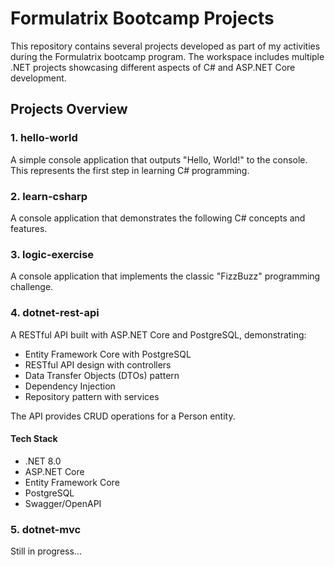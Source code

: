 # Formulatrix Bootcamp Projects

This repository contains several projects developed as part of my activities during the Formulatrix bootcamp program. The workspace includes multiple .NET projects showcasing different aspects of C# and ASP.NET Core development.

## Projects Overview

### 1. hello-world

A simple console application that outputs "Hello, World!" to the console. This represents the first step in learning C# programming.

### 2. learn-csharp

A console application that demonstrates the following C# concepts and features.

### 3. logic-exercise

A console application that implements the classic "FizzBuzz" programming challenge.

### 4. dotnet-rest-api

A RESTful API built with ASP.NET Core and PostgreSQL, demonstrating:

- Entity Framework Core with PostgreSQL
- RESTful API design with controllers
- Data Transfer Objects (DTOs) pattern
- Dependency Injection
- Repository pattern with services

The API provides CRUD operations for a Person entity.

#### Tech Stack

- .NET 8.0
- ASP.NET Core
- Entity Framework Core
- PostgreSQL
- Swagger/OpenAPI

### 5. dotnet-mvc

Still in progress...
